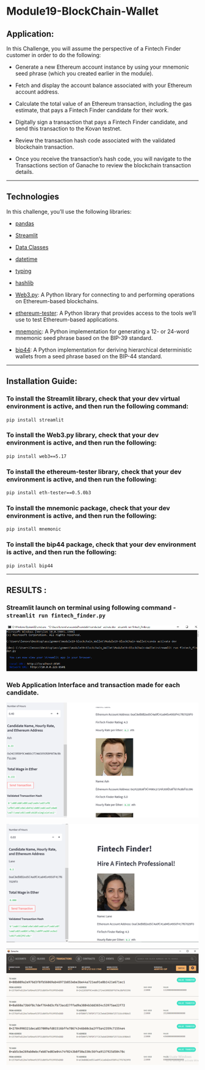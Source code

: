 # Module19-BlockChain-Wallet

## Application:
In this Challenge, you will assume the perspective of a Fintech Finder
customer in order to do the following:

* Generate a new Ethereum account instance by using your mnemonic seed phrase
 (which you created earlier in the module).

* Fetch and display the account balance associated with your Ethereum account address.

* Calculate the total value of an Ethereum transaction, including the gas estimate, that pays a Fintech Finder candidate for their work.

* Digitally sign a transaction that pays a Fintech Finder candidate, and send this transaction to the Kovan testnet.

* Review the transaction hash code associated with the validated blockchain transaction.

* Once you receive the transaction’s hash code, you will navigate to the Transactions section of Ganache to review the blockchain transaction details. 

---
## Technologies

In this challenge, you’ll use the following libraries:

* [pandas](https://pandas.pydata.org/docs/) 

* [Streamlit](https://streamlit.io/) 

* [Data Classes](https://docs.python.org/3/library/dataclasses.html) 
* [datetime](https://docs.python.org/3/library/datetime.html)

* [typing](https://docs.python.org/3/library/typing.html)

* [hashlib](https://docs.python.org/3/library/hashlib.html)

* [Web3.py](https://web3py.readthedocs.io/en/stable/overview.html): A Python library for connecting to and performing operations on Ethereum-based blockchains.

* [ethereum-tester](https://pypi.org/project/ethereum-tester/0.1.0a4/): A Python library that provides access to the tools we’ll use to test Ethereum-based applications.

* [mnemonic](https://pypi.org/project/mnemonic/): A Python implementation for generating a 12- or 24-word mnemonic seed phrase based on the BIP-39 standard.

* [bip44](https://pypi.org/project/bip44/): A Python implementation for deriving hierarchical deterministic wallets from a seed phrase based on the BIP-44 standard.

---
## Installation Guide:
### To install the Streamlit library, check that your dev virtual environment is active, and then run the following command:
```
pip install streamlit
```
### To install the Web3.py library, check that your dev environment is active, and then run the following:
```
pip install web3==5.17
```
### To install the ethereum-tester library, check that your dev environment is active, and then run the following:
```
pip install eth-tester==0.5.0b3
```
### To install the mnemonic package, check that your dev environment is active, and then run the following:
```
pip install mnemonic
```
### To install the bip44 package, check that your dev environment is active, and then run the following:
```
pip install bip44
```
---

## RESULTS :

### Streamlit launch on terminal using following command - ```streamlit run fintech_finder.py``` 

![image](https://github.com/malika0410/Module19-BlockChain-Wallet/blob/main/Images/streamlit.PNG)

### Web Application Interface and transaction made for each candidate.

![image](https://github.com/malika0410/Module19-BlockChain-Wallet/blob/main/Images/ash_trans.PNG)

![image](https://github.com/malika0410/Module19-BlockChain-Wallet/blob/main/Images/lane_trans.PNG)

![image](https://github.com/malika0410/Module19-BlockChain-Wallet/blob/main/Images/ganache_transaction.PNG)








